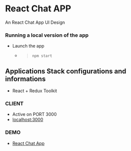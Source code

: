 # React Chat APP 
An React Chat App UI Design

### Running a local version of the app

- Launch the app
	- > `npm start`
		
## Applications Stack configurations and informations
- React + Redux Toolkit

### CLIENT
- Active on PORT 3000
- [localhost:3000](http://localhost:3000)

### DEMO 
- [React Chat App](https://bhopals.github.io/react-chat-app/)

